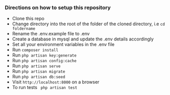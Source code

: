 ### Directions on how to setup this repository

- Clone this repo
- Change directory into the root of the folder of the cloned directory, i.e ``` cd foldername ```
- Rename the .env.example file to .env
- Create a database in mysql and update the .env details accordingly
- Set all your environment variables in the .env file
- Run ``` composer install ```
- Run ``` php artisan key:generate ```
- Run ``` php artisan config:cache ```
- Run ``` php artisan serve ```
- Run ``` php artisan migrate ```
- Run ``` php artisan db:seed ```
- Visit ``` http://localhost:8000 ``` on a browser
- To run tests ``` php artisan test```